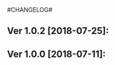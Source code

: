 #CHANGELOG#

Ver 1.0.2 [2018-07-25]:
-------------------------------


Ver 1.0.0 [2018-07-11]:
-------------------------------





